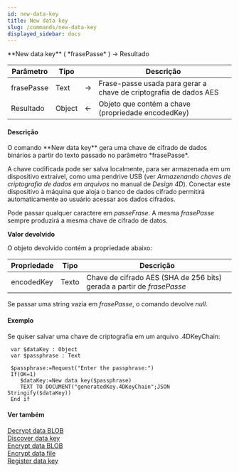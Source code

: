 ```yaml
---
id: new-data-key
title: New data key
slug: /commands/new-data-key
displayed_sidebar: docs
---
```


<!--REF #_command_.New data key.Syntax-->**New data key** ( *frasePasse* ) -> Resultado<!-- END REF-->
<!--REF #_command_.New data key.Params-->
| Parâmetro | Tipo |  | Descrição |
| --- | --- | --- | --- |
| frasePasse | Text | &srarr; | Frase-passe usada para gerar a chave de criptografia de dados AES |
| Resultado | Object | &larr; | Objeto que contém a chave (propriedade encodedKey) |

<!-- END REF-->

#### Descrição 

<!--REF #_command_.New data key.Summary-->O comando **New data key** gera uma chave de cifrado de dados binários a partir do texto passado no parâmetro *frasePasse*.<!-- END REF-->

A chave codificada pode ser salva localmente, para ser armazenada em um dispositivo extraível, como uma pendrive USB (ver *Armazenando chaves de criptografia de dados em arquivos* no manual de *Design 4D*). Conectar este dispositivo à máquina que aloja o banco de dados cifrado permitirá automaticamente ao usuário acessar aos dados cifrados.

Pode passar qualquer caractere em *passeFrase*. A mesma *frasePasse* sempre produzirá a mesma chave de cifrado de datos.

**Valor devolvido**

O objeto devolvido contém a propriedade abaixo:

| **Propriedade** | **Tipo** | **Descrição**                                                          |
| --------------- | -------- | ---------------------------------------------------------------------- |
| encodedKey      | Texto    | Chave de cifrado AES (SHA de 256 bits) gerada a partir de *frasePasse* |

Se passar uma string vazia em *frasePasse*, o comando devolve *null*.

#### Exemplo 

Se quiser salvar uma chave de criptografia em um arquivo .4DKeyChain:

```4d
 var $dataKey : Object
 var $passphrase : Text
 
 $passphrase:=Request("Enter the passphrase:")
 If(OK=1)
    $dataKey:=New data key($passphrase)
    TEXT TO DOCUMENT("generatedKey.4DKeyChain";JSON Stringify($dataKey))
 End if
```

#### Ver também 

  
[Decrypt data BLOB](decrypt-data-blob.md)  
[Discover data key](discover-data-key.md)  
[Encrypt data BLOB](encrypt-data-blob.md)  
[Encrypt data file](encrypt-data-file.md)  
[Register data key](register-data-key.md)  